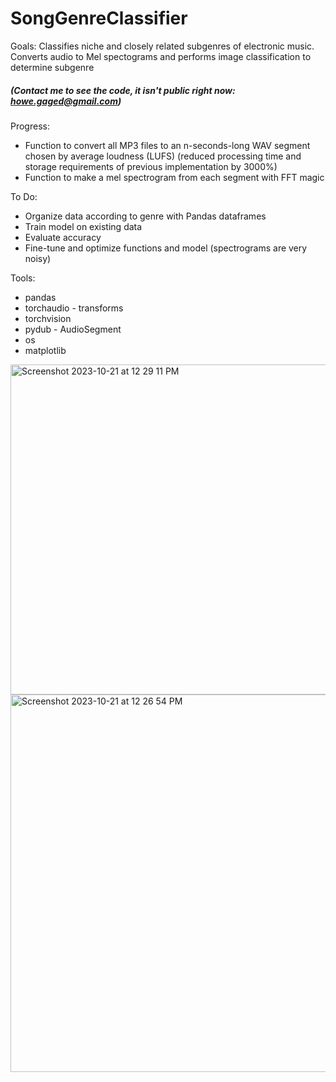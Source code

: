 # SongGenreClassifier

Goals: Classifies niche and closely related subgenres of electronic music. Converts audio to Mel spectograms and performs image classification to determine subgenre
##### (Contact me to see the code, it isn't public right now: howe.gaged@gmail.com)

Progress:
* Function to convert all MP3 files to an n-seconds-long WAV segment chosen by average loudness (LUFS) (reduced processing time and storage requirements of previous implementation by 3000%)
* Function to make a mel spectrogram from each segment with FFT magic

To Do: 
* Organize data according to genre with Pandas dataframes
* Train model on existing data
* Evaluate accuracy
* Fine-tune and optimize functions and model (spectrograms are very noisy)

Tools:
* pandas
* torchaudio - transforms
* torchvision
* pydub - AudioSegment
* os
* matplotlib


<img width="528" alt="Screenshot 2023-10-21 at 12 29 11 PM" src="https://github.com/GageHoweTamu/SongGenreClassifier/assets/116420022/7be5abb2-7040-4ed1-94a3-8d7364ffbe85">

<img width="604" alt="Screenshot 2023-10-21 at 12 26 54 PM" src="https://github.com/GageHoweTamu/SongGenreClassifier/assets/116420022/af8333c9-0b7b-41b2-8eb8-7a5f040a1eef">
